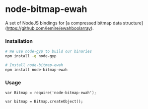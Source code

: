 # node-bitmap-ewah
A set of NodeJS bindings for [a compressed bitmap data structure] (https://github.com/lemire/ewahboolarray).


### Installation
```sh
# We use node-gyp to build our binaries
npm install -g node-gyp

# Install node-bitmap-ewah
npm install node-bitmap-ewah
```

### Usage
```node
var Bitmap = require('node-bitmap-ewah');

var bitmap = Bitmap.createObject();
```
